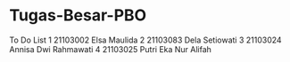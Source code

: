 # Tugas-Besar-PBO
To Do List
 1        21103002			Elsa Maulida
 2	      21103083			Dela Setiowati
 3	      21103024			Annisa Dwi Rahmawati
 4	      21103025			Putri Eka Nur Alifah
